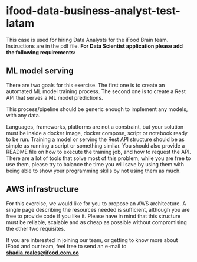 # ifood-data-business-analyst-test-latam

This case is used for hiring Data Analysts for the iFood Brain team. Instructions are in the pdf file. **For Data Scientist application please add the following requirements:**

## ML model serving  
There are two goals for this exercise. The first one is to create an automated ML model training process. The second one is to create a Rest API that serves a ML model predictions.  

This process/pipeline should be generic enough to implement any models, with any data.  

Languages, frameworks, platforms are not a constraint, but your solution must be inside a docker image, docker compose, script or notebook ready to be run. Training a model or serving the Rest API structure should be as simple as running a script or something similar. 
You should also provide a README file on how to execute the training job, and how to request the API. There are a lot of tools that solve most of this problem; while you are free to use them, please try to balance the time you will save by using them with being able to show your programming skills by not using them as much.

## AWS infrastructure  

For this exercise, we would like for you to propose an AWS architecture.  A single page describing the resources needed is sufficient, although you are free to provide code if you like it. Please have in mind that this structure must be reliable, scalable and as cheap as possible without compromising the other two requisites.  


If you are interested in joining our team, or getting to know more about iFood and our team, feel free to send an e-mail to **shadia.reales@ifood.com.co**
